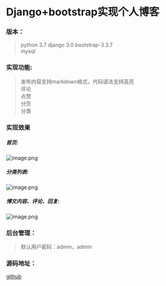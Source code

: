 # Django+bootstrap实现个人博客


### 版本：
 >python 3.7 
 >django 3.0 
 >bootstrap-3.3.7  
 >mysql  

### 实现功能:
 > 发布内容支持markdown格式，代码语法支持高亮  
 > 评论  
 > 点赞  
 > 分页  
 > 分类  

### 实现效果
##### 首页:
![image.png](http://upload-images.jianshu.io/upload_images/8673050-7a0c21bd748551d8.png?imageMogr2/auto-orient/strip%7CimageView2/2/w/1240)
##### 分类列表:

![image.png](http://upload-images.jianshu.io/upload_images/8673050-aeddb9ff1e9e6b4b.png?imageMogr2/auto-orient/strip%7CimageView2/2/w/1240)
##### 博文内容、评论、回复:

![image.png](http://upload-images.jianshu.io/upload_images/8673050-32dc94973a742f90.png?imageMogr2/auto-orient/strip%7CimageView2/2/w/1240)

### 后台管理：
>默认用户密码：admin，admin
### 源码地址：
[github](https://github.com/hongpingyang/Django-bootstrap)
